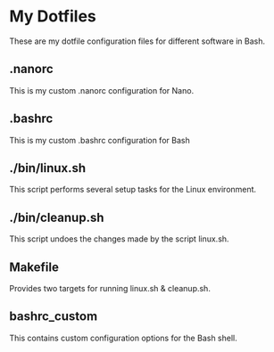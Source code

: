 # My Dotfiles
These are my dotfile configuration files for different software in Bash.
## .nanorc
This is my custom .nanorc configuration for Nano.
## .bashrc
This is my custom .bashrc configuration for Bash
## ./bin/linux.sh
This script performs several setup tasks for the Linux environment.
## ./bin/cleanup.sh
This script undoes the changes made by the script linux.sh.
## Makefile
Provides two targets for running linux.sh & cleanup.sh.
## bashrc_custom
This contains custom configuration options for the Bash shell.
